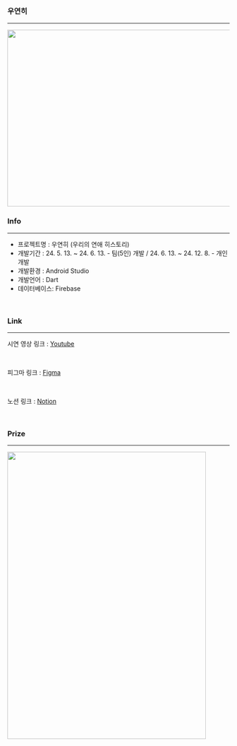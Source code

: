 ### 우연히
<hr>
<img src="https://github.com/user-attachments/assets/abea5f1d-342a-4006-a7e7-90ba60e2e9a5" width="720" height="400"/>

### Info
<hr>

-  프로젝트명  : 우연히 (우리의 연애 히스토리)
-  개발기간    : 24. 5. 13. ~ 24. 6. 13. - 팀(5인) 개발 / 24. 6. 13. ~ 24. 12. 8. - 개인 개발
-  개발환경    : Android Studio
-  개발언어    : Dart
-  데이터베이스: Firebase

</br>

###  Link

<hr>

시연 영상 링크 : <a href="https://youtu.be/Fq8-CaGvP_Y">Youtube</a>

</br>

피그마 링크 : <a href="https://www.figma.com/design/RYQz0tqQXSOuzYtKq4PuBh/%EC%9A%B0%EC%97%B0%ED%9E%88?node-id=0-1&t=vomWqLAwM6FwlJB7-1">Figma</a>

</br>

노션 링크 : <a href="https://www.notion.so/eae10f1f3496491b9877d2d0850d873b?pvs=4">Notion</a>

</br>

### Prize

<hr>

<img src="https://github.com/user-attachments/assets/62bafaba-0a56-4b98-86ec-2c8f7fbde3be" width="450" height="650"/>
